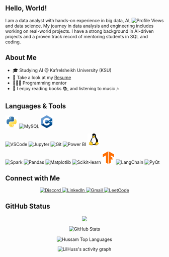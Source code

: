 ## Hello, World!
<img align="right" src="https://komarev.com/ghpvc/?username=LilHuss26" alt="Profile Views" />
I am a data analyst with hands-on experience in big data, AI, and data science. My journey in data analysis and engineering includes working on real-world projects. I have a strong background in AI-driven projects and a proven track record of mentoring students in SQL and coding.

## About Me 
- 🎓 Studying AI @ Kafrelsheikh University (KSU)
- 📝 Take a look at my [Resume](https://github.com/LilHuss26/LilHuss26/blob/main/Hussam%20Elnemr%20Data%20Analyst.pdf)
- 👨🏻‍💻 Programming mentor
- 🐯 I enjoy reading books 📚, and listening to music 🎶

## Languages & Tools  
<p align="left">
  <img src="https://raw.githubusercontent.com/devicons/devicon/master/icons/python/python-original.svg" alt="Python" width="40" height="40"/>
  <img src="https://cdn.jsdelivr.net/gh/devicons/devicon/icons/mysql/mysql-original.svg" height="40" alt="MySQL" />
  <img src="https://raw.githubusercontent.com/devicons/devicon/master/icons/cplusplus/cplusplus-original.svg" alt="C++" width="40" height="40"/>
</p>
<p align="left">
  <img src="https://cdn.jsdelivr.net/gh/devicons/devicon/icons/vscode/vscode-original.svg" height="40" alt="VSCode" />
  <img src="https://cdn.jsdelivr.net/gh/devicons/devicon/icons/jupyter/jupyter-original.svg" height="40" alt="Jupyter" />
  <img src="https://cdn.jsdelivr.net/gh/devicons/devicon/icons/git/git-original.svg" height="40" alt="Git" />
  <img src="https://img.icons8.com/color/48/000000/power-bi.png" height="40" alt="Power BI" />
  <img src="https://raw.githubusercontent.com/devicons/devicon/master/icons/linux/linux-original.svg" height="40" alt="Linux" />
</p>
<p align="left">
  <img src="https://upload.wikimedia.org/wikipedia/commons/thumb/f/f3/Apache_Spark_logo.svg/2560px-Apache_Spark_logo.svg.png" height="40" alt="Spark" />
  <img src="https://cdn.jsdelivr.net/gh/devicons/devicon/icons/pandas/pandas-original.svg" height="40" alt="Pandas" />
  <img src="https://i.namu.wiki/i/QAax45jgOehPZ2oX7i1bJGZxFV5IbjBqOub2I1eETCEGyjXui8LPpTZRjt2rXeOmNcM8XxFcofkAzRDP7TxNkg.webp" height="40" alt="Matplotlib" />
  <img src="https://upload.wikimedia.org/wikipedia/commons/0/05/Scikit_learn_logo_small.svg" height="40" alt="Scikit-learn" />
  <img src="https://raw.githubusercontent.com/devicons/devicon/master/icons/tensorflow/tensorflow-original.svg" height="40" alt="TensorFlow" />
  <img src="https://registry.npmmirror.com/@lobehub/icons-static-png/1.18.0/files/dark/langchain-color.png" height="45" alt="LangChain" />
  <img src="https://www.pythonguis.com/static/images/libraries/pyqt5.png" height="40" alt="PyQt" />

</p>
  
## Connect with Me
<div align="center">
  <a href="https://discord.com/users/lilhuss17" target="_blank">
    <img src="https://img.shields.io/static/v1?message=Discord&logo=discord&label=&color=7289DA&logoColor=white&labelColor=&style=for-the-badge" height="35" alt="Discord" />
  </a>
  <a href="https://www.linkedin.com/in/lilhuss26/" target="_blank">
    <img src="https://img.shields.io/static/v1?message=LinkedIn&logo=linkedin&label=&color=0077B5&logoColor=white&labelColor=&style=for-the-badge" height="35" alt="LinkedIn" />
  </a>
  <a href="mailto:h.m.elnemr@gmail.com" target="_blank">
    <img src="https://img.shields.io/static/v1?message=Gmail&logo=gmail&label=&color=D14836&logoColor=white&labelColor=&style=for-the-badge" height="35" alt="Gmail" />
  </a>
  <a href="https://leetcode.com/u/LilHuss26/" target="_blank">
    <img src="https://img.shields.io/static/v1?message=LeetCode&logo=leetcode&label=&color=FFA116&logoColor=white&labelColor=&style=for-the-badge" height="35" alt="LeetCode" />
  </a>
</div>

## GitHub Status 
<p align="center">
<img align="center" src="https://github-readme-streak-stats.herokuapp.com/?user=LilHuss26&theme=meta-dark&hide_border=false" />
</p>

<p align="center">
<img align="center" src="https://github-readme-stats.vercel.app/api?username=LilHuss26&show_icons=true&locale=en" alt="GitHub Stats" />
</p>

<p align="center">
<img align="center" src="https://github-readme-stats.vercel.app/api/top-langs?username=LilHuss26&show_icons=true&locale=en&layout=compact&cache_seconds=86400" alt="Hussam Top Languages" />  
</p>

<div align="center">
  <img src="https://github-readme-activity-graph.vercel.app/graph?username=LilHuss26&area=true&hide_border=true&theme=react-dark" width="80%" alt="LilHuss's activity graph" />
</div>